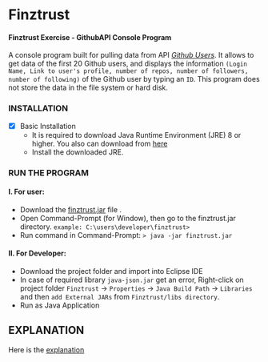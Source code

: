 # Finztrust
#### Finztrust Exercise - GithubAPI Console Program ####
A console program built for pulling data from API [_Github Users_](https://api.github.com/users).
It allows to get data of the first 20 Github users, and displays the information `(Login Name, Link to user's profile, number of repos, number of followers, number of following)` of the Github user by typing an `ID`.
This program does not store the data in the file system or hard disk.

### INSTALLATION ###
- [x] Basic Installation
    - It is required to download Java Runtime Environment (JRE) 8 or higher.
    You also can download from [here](https://drive.google.com/drive/folders/1ozz5YfijATTswzrxnfg78_c5IRwkNmOD?usp=sharing)
    - Install the downloaded JRE.

### RUN THE PROGRAM ###
  #### I. For user: ####
  - Download the [finztrust.jar](finztrust.jar) file .
  - Open Command-Prompt (for Window), then go to the finztrust.jar directory.
    `example: C:\users\developer\finztrust>`
  - Run command in Command-Prompt: `> java -jar finztrust.jar`
 
  #### II. For Developer: ####
  - Download the project folder and import into Eclipse IDE
  - In case of required library `java-json.jar` get an error, Right-click on project folder `Finztrust` -> `Properties` -> `Java Build Path` -> `Libraries` and then `add External JARs` from `Finztrust/libs directory`.
  - Run as Java Application
  
  
## EXPLANATION ##
Here is the [explanation](explanation.md)

